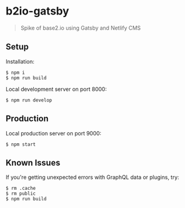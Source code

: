 # b2io-gatsby

> Spike of base2.io using Gatsby and Netlify CMS

## Setup

Installation:

```
$ npm i
$ npm run build
```

Local development server on port 8000:

```
$ npm run develop
```

## Production

Local production server on port 9000:

```
$ npm start
```

## Known Issues

If you're getting unexpected errors with GraphQL data or plugins, try:

```
$ rm .cache
$ rm public
$ npm run build
```
